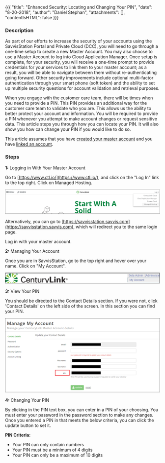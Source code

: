 {{{
  "title": "Enhanced Security: Locating and Changing Your PIN",
  "date": "8-20-2018",
  "author": "Daniel Stephan",
  "attachments": [],
  "contentIsHTML": false
}}}

### Description

As part of our efforts to increase the security of your accounts using the SavvisStation Portal and Private Cloud (DCC), you will need to go through a one-time setup to create a new Master Account.  You may also choose to use a Master Account to log into Cloud Application Manager.  Once setup is complete, for your security, you will receive a one-time prompt to provide credentials for your services to link them to your master account; as a result, you will be able to navigate between them without re-authenticating going forward. Other security improvements include optional multi-factor authentication through your smart phone (soft token) and the ability to set up multiple security questions for account validation and retrieval purposes.

When you engage with the customer care team, there will be times when you need to provide a PIN.  This PIN provides an additional way for the customer care team to validate who you are. This allows us the ability to better protect your account and information.  You will be required to provide a PIN whenever you attempt to make account changes or request sensitive data.  This article steps you through how you can locate your PIN.  It will also show you how can change your PIN if you would like to do so.

This article assumes that you have [created your master account](enhanced-security-master-account-registration.md) and you have [linked an account](enhanced-security-linking-and-unlinking-accounts.md).

### Steps
**1:** Logging in With Your Master Account   

Go to [https://www.ctl.io/](https://www.ctl.io/), and click on the "Log In" link to the top right.  Click on Managed Hosting.  

![ES-LCYP-1.png](../../images/ES-LCYP-1.png)

Alternatively, you can go to [https://savvisstation.savvis.com](https://savvisstation.savvis.com), which will redirect you to the same login page.  

Log in with your master account.  


**2:** Managing Your Account  

Once you are in SavvisStation, go to the top right and hover over your name.  Click on "My Account".  

![ES-LCYP-2.png](../../images/ES-LCYP-2.png)

**3:** View Your PIN  

You should be directed to the Contact Details section.  If you were not, click 'Contact Details' on the left side of the screen. In this section you can find your PIN. 

![ES-LCYP-3.png](../../images/ES-LCYP-3.png)

**4:** Changing Your PIN  

By clicking in the PIN text box, you can enter in a PIN of your choosing.  You must enter your password in the password section to make any changes.  Once you entered a PIN in that meets the below criteria, you can click the update button to set it.  

**PIN Criteria:**  
* Your PIN can only contain numbers
* Your PIN must be a minimum of 4 digits
* Your PIN can only be a maximum of 10 digits
